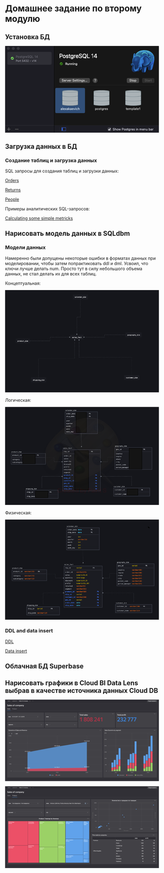 # Домашнее задание по второму модулю

## Установка БД

![img](https://github.com/lixikon2/DE-101/blob/main/Module2/PosgreSQL_installation.png)

## Загрузка данных в БД
### Создание таблиц и загрузка данных
SQL запросы для создания таблиц и загрузки данных:

[Orders](https://github.com/lixikon2/DE-101/blob/main/Module2/orders_creating.sql)

[Returns](https://github.com/lixikon2/DE-101/blob/main/Module2/returns_creating.sql)

[People](https://github.com/lixikon2/DE-101/blob/main/Module2/people_creating.sql)

Примеры аналитических SQL-запросов:

[Calculating some simple metricks](https://github.com/lixikon2/DE-101/blob/main/Module2/calculating_metricks.sql)

## Нарисовать модель данных в SQLdbm
### Модели данных
Намеренно были допущены некоторые ошибки в форматах данных при моделировании, чтобы затем попрактиковать ddl и dml.
Усвоил, что ключи лучше делать num. Просто тут в силу небольшого объема данных, не стал делать их для всех таблиц. 

Концептуальная:

![img](https://github.com/lixikon2/DE-101/blob/main/Module2/conceptual_model.png)

Логическая:

![img](https://github.com/lixikon2/DE-101/blob/main/Module2/logical_model.png)

Физическая:

![img](https://github.com/lixikon2/DE-101/blob/main/Module2/physical%20data%20model.png)

### DDL and data insert

[DDL](https://github.com/lixikon2/DE-101/blob/main/Module2/DDL_Kimball.sql)

[Data insert](https://github.com/lixikon2/DE-101/blob/main/Module2/Insert.sql)

## Облачная БД Superbase



## Нарисовать графики в Cloud BI Data Lens выбрав в качестве источника данных Cloud DB

![img](https://github.com/lixikon2/DE-101/blob/main/Module2/DataLens_1.png)

![img](https://github.com/lixikon2/DE-101/blob/main/Module2/DataLens_2.png)
